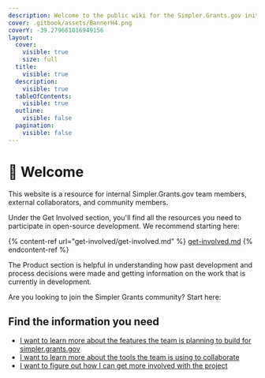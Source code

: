 ```yaml
---
description: Welcome to the public wiki for the Simpler.Grants.gov initiative.
cover: .gitbook/assets/BannerH4.png
coverY: -39.279661016949156
layout:
  cover:
    visible: true
    size: full
  title:
    visible: true
  description:
    visible: true
  tableOfContents:
    visible: true
  outline:
    visible: false
  pagination:
    visible: false
---
```


# 👋 Welcome

This website is a resource for internal Simpler.Grants.gov team members, external collaborators, and community members.

Under the Get Involved section, you'll find all the resources you need to participate in open-source development. We recommend starting here:

{% content-ref url="get-involved/get-involved.md" %}
[get-involved.md](get-involved/get-involved.md)
{% endcontent-ref %}

The Product section is helpful in understanding how past development and process decisions were made and getting information on the work that is currently in development.







Are you looking to join the Simpler Grants community? Start here:

## Find the information you need

* [I want to learn more about the features the team is planning to build for simpler.grants.gov](product/product-roadmap.md)
* [I want to learn more about the tools the team is using to collaborate](get-involved/communication-channels/)
* [I want to figure out how I can get more involved with the project](get-involved/get-involved.md)

